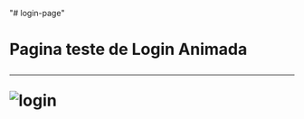 "# login-page" 

<h1> Pagina teste de Login Animada <h1\>
  
  <hr>
  
![login](https://user-images.githubusercontent.com/130285446/234918248-c90f3a08-1c27-4e5b-86cb-f6789d815de9.png)
